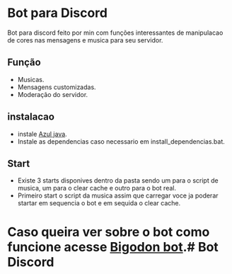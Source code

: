 # Bot para Discord 

Bot para discord feito por min com funções interessantes de manipulacao de cores nas mensagens e musica para seu servidor.

## Função 
- Musicas.
- Mensagens customizadas. 
- Moderação  do servidor. 

## instalacao 

- instale [Azul java](https://www.azul.com/downloads/?package=jdk).
- Instale as dependencias caso necessario em install_dependencias.bat.

## Start
- Existe 3 starts disponives dentro da pasta sendo um para o script de musica, um para o clear cache e outro para o bot real.
- Primeiro start o script da musica assim que carregar voce ja poderar startar em sequencia o bot e em sequida o clear cache.

# Caso queira ver sobre o bot como funcione acesse [Bigodon bot](bigodon.xyz).# Bot Discord 
 
